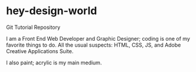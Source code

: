 # hey-design-world

Git Tutorial Repository

I am a Front End Web Developer and Graphic Designer; coding is one of my favorite things to do. All the usual suspects: HTML, CSS,
JS, and Adobe Creative Applications Suite.

I also paint; acrylic is my main medium.
